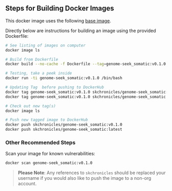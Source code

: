 ## Steps for Building Docker Images

This docker image uses the following [base image](https://github.com/OpenOmics/genome-seek/blob/main/docker/genome-seek/Dockerfile).

Directly below are instructions for building an image using the provided Dockerfile:

```bash
# See listing of images on computer
docker image ls

# Build from Dockerfile
docker build --no-cache -f Dockerfile --tag=genome-seek_somatic:v0.1.0 .

# Testing, take a peek inside
docker run -ti genome-seek_somatic:v0.1.0 /bin/bash

# Updating Tag  before pushing to DockerHub
docker tag genome-seek_somatic:v0.1.0 skchronicles/genome-seek_somatic:v0.1.0
docker tag genome-seek_somatic:v0.1.0 skchronicles/genome-seek_somatic         # latest

# Check out new tag(s)
docker image ls

# Push new tagged image to DockerHub
docker push skchronicles/genome-seek_somatic:v0.1.0
docker push skchronicles/genome-seek_somatic:latest
```

### Other Recommended Steps

Scan your image for known vulnerabilities:

```bash
docker scan genome-seek_somatic:v0.1.0
```

> **Please Note**: Any references to `skchronicles` should be replaced your username if you would also like to push the image to a non-org account.
